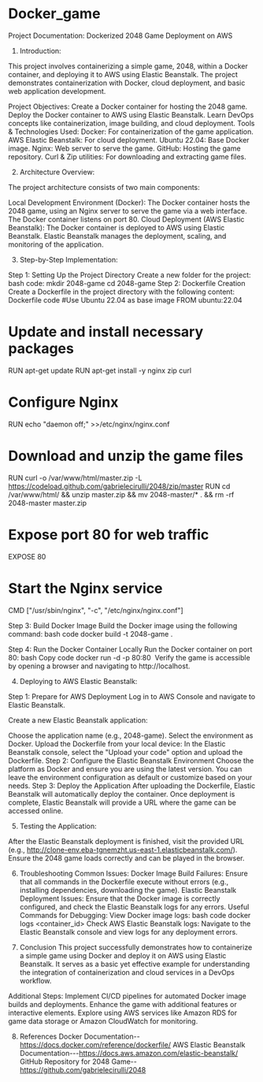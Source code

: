 # Docker_game
Project Documentation: Dockerized 2048 Game Deployment on AWS

1. Introduction:

This project involves containerizing a simple game, 2048, within a Docker container, and deploying it to AWS using Elastic Beanstalk. The project demonstrates containerization with Docker, cloud deployment, and basic web application development.

Project Objectives:
Create a Docker container for hosting the 2048 game.
Deploy the Docker container to AWS using Elastic Beanstalk.
Learn DevOps concepts like containerization, image building, and cloud deployment.
Tools & Technologies Used:
Docker: For containerization of the game application.
AWS Elastic Beanstalk: For cloud deployment.
Ubuntu 22.04: Base Docker image.
Nginx: Web server to serve the game.
GitHub: Hosting the game repository.
Curl & Zip utilities: For downloading and extracting game files.

2. Architecture Overview:

The project architecture consists of two main components:

Local Development Environment (Docker):
The Docker container hosts the 2048 game, using an Nginx server to serve the game via a web interface.
The Docker container listens on port 80.
Cloud Deployment (AWS Elastic Beanstalk):
The Docker container is deployed to AWS using Elastic Beanstalk.
Elastic Beanstalk manages the deployment, scaling, and monitoring of the application.

3. Step-by-Step Implementation:
   
Step 1: Setting Up the Project Directory
Create a new folder for the project:
bash
code:
mkdir 2048-game
cd 2048-game
Step 2: Dockerfile Creation
Create a Dockerfile in the project directory with the following content:
Dockerfile
code
#Use Ubuntu 22.04 as base image
FROM ubuntu:22.04

# Update and install necessary packages
RUN apt-get update
RUN apt-get install -y nginx zip curl

# Configure Nginx
RUN echo "daemon off;" >>/etc/nginx/nginx.conf

# Download and unzip the game files
RUN curl -o /var/www/html/master.zip -L https://codeload.github.com/gabrielecirulli/2048/zip/master
RUN cd /var/www/html/ && unzip master.zip && mv 2048-master/* . && rm -rf 2048-master master.zip

# Expose port 80 for web traffic
EXPOSE 80

# Start the Nginx service
CMD ["/usr/sbin/nginx", "-c", "/etc/nginx/nginx.conf"]

Step 3: Build Docker Image
Build the Docker image using the following command:
bash
code
docker build -t 2048-game .

Step 4: Run the Docker Container Locally
Run the Docker container on port 80:
bash
Copy code
docker run -d -p 80:80 <image id>
Verify the game is accessible by opening a browser and navigating to http://localhost.

4. Deploying to AWS Elastic Beanstalk:

Step 1: Prepare for AWS Deployment
Log in to AWS Console and navigate to Elastic Beanstalk.

Create a new Elastic Beanstalk application:

Choose the application name (e.g., 2048-game).
Select the environment as Docker.
Upload the Dockerfile from your local device:
In the Elastic Beanstalk console, select the "Upload your code" option and upload the Dockerfile.
Step 2: Configure the Elastic Beanstalk Environment
Choose the platform as Docker and ensure you are using the latest version.
You can leave the environment configuration as default or customize based on your needs.
Step 3: Deploy the Application
After uploading the Dockerfile, Elastic Beanstalk will automatically deploy the container.
Once deployment is complete, Elastic Beanstalk will provide a URL where the game can be accessed online.

5. Testing the Application:
   
After the Elastic Beanstalk deployment is finished, visit the provided URL (e.g., http://clone-env.eba-tgnemzht.us-east-1.elasticbeanstalk.com/).
Ensure the 2048 game loads correctly and can be played in the browser.

6. Troubleshooting
Common Issues:
Docker Image Build Failures: Ensure that all commands in the Dockerfile execute without errors (e.g., installing dependencies, downloading the game).
Elastic Beanstalk Deployment Issues: Ensure that the Docker image is correctly configured, and check the Elastic Beanstalk logs for any errors.
Useful Commands for Debugging:
View Docker image logs:
bash
code
docker logs <container_id>
Check AWS Elastic Beanstalk logs:
Navigate to the Elastic Beanstalk console and view logs for any deployment errors.

7. Conclusion
This project successfully demonstrates how to containerize a simple game using Docker and deploy it on AWS using Elastic Beanstalk. It serves as a basic yet effective example for understanding the integration of containerization and cloud services in a DevOps workflow.

Additional Steps:
Implement CI/CD pipelines for automated Docker image builds and deployments.
Enhance the game with additional features or interactive elements.
Explore using AWS services like Amazon RDS for game data storage or Amazon CloudWatch for monitoring.

8. References
Docker Documentation--https://docs.docker.com/reference/dockerfile/
AWS Elastic Beanstalk Documentation---https://docs.aws.amazon.com/elastic-beanstalk/
GitHub Repository for 2048 Game--https://github.com/gabrielecirulli/2048
